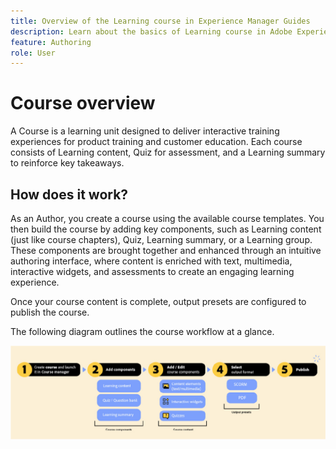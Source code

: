 ```yaml
---
title: Overview of the Learning course in Experience Manager Guides 
description: Learn about the basics of Learning course in Adobe Experience Manager Guides.  
feature: Authoring 
role: User
---
```

# Course overview

A Course is a learning unit designed to deliver interactive training experiences for product training and customer education.  Each course consists of Learning content, Quiz for assessment, and a Learning summary to reinforce key takeaways.  

## How does it work? 

As an Author, you create a course using the available course templates. You then build the course by adding key components, such as Learning content (just like course chapters), Quiz, Learning summary, or a Learning group. These components are brought together and enhanced through an intuitive authoring interface, where content is enriched with text, multimedia, interactive widgets, and assessments to create an engaging learning experience.  

Once your course content is complete, output presets are configured to publish the course.  

The following diagram outlines the course workflow at a glance. 

![](assets/learning-course-workflow.jpg)

